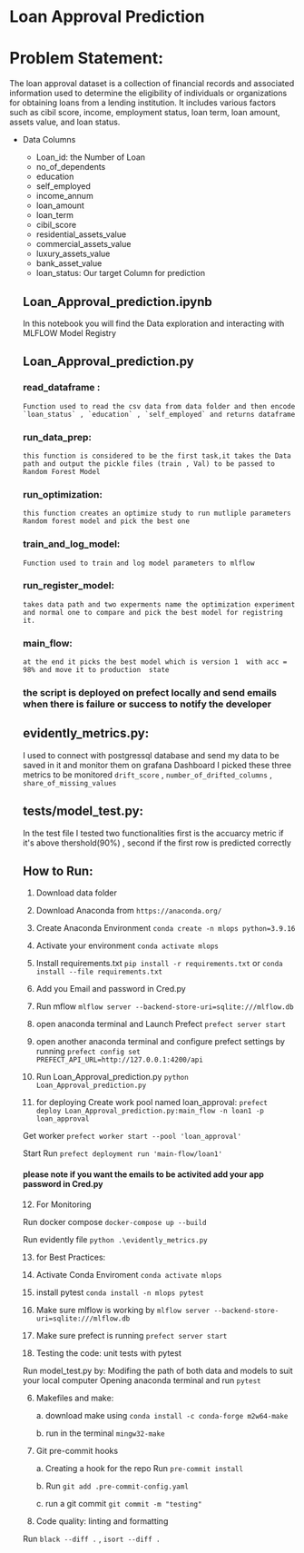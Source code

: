 
# Loan Approval Prediction 

# Problem Statement:
The loan approval dataset is a collection of financial records and associated information used to determine the eligibility of individuals or organizations for obtaining loans from a lending institution. It includes various factors such as cibil score, income, employment status, loan term, loan amount, assets value, and loan status. 

        
* Data Columns
  * Loan_id: the Number of Loan 
  * no_of_dependents
  * education
  * self_employed
  * income_annum
  * loan_amount                 
  * loan_term                   
  * cibil_score                 
  * residential_assets_value    
  * commercial_assets_value     
  * luxury_assets_value         
  * bank_asset_value            
  * loan_status: Our target Column for prediction    

  ## Loan_Approval_prediction.ipynb
    In this notebook you will find the Data exploration and interacting with MLFLOW Model Registry
  ## Loan_Approval_prediction.py
    ### read_dataframe :
      Function used to read the csv data from data folder and then encode `loan_status` , `education` , `self_employed` and returns dataframe
    ### run_data_prep:
      this function is considered to be the first task,it takes the Data path and output the pickle files (train , Val) to be passed to Random Forest Model
    ### run_optimization:
      this function creates an optimize study to run mutliple parameters Random forest model and pick the best one
    ### train_and_log_model:
      Function used to train and log model parameters to mlflow
    ### run_register_model:
      takes data path and two experments name the optimization experiment and normal one to compare and pick the best model for registring it.
    ### main_flow:
      at the end it picks the best model which is version 1  with acc = 98% and move it to production  state
  ### the script is deployed on prefect locally and send emails when there is failure or success to notify the developer
  ## evidently_metrics.py:
  I used to connect with postgressql database and send my data to be saved in it and monitor them on grafana Dashboard I picked these three metrics to be monitored
  `drift_score` ,    `number_of_drifted_columns`  , `share_of_missing_values`
  ## tests/model_test.py:
    In the test file I tested two functionalities first is the accuarcy metric if it's above thershold(90%) ,
    second if the first row is predicted correctly
      
  ## How to Run:
    1. Download data folder

    2. Download Anaconda from `https://anaconda.org/`

    3. Create Anaconda Environment `conda create -n mlops python=3.9.16`

    4. Activate your environment  `conda activate mlops`
  
    5. Install requirements.txt  `pip install -r requirements.txt` or `conda install --file requirements.txt`

    6. Add you Email and password in Cred.py

    7. Run mflow `mlflow server --backend-store-uri=sqlite:///mlflow.db`

    8. open anaconda terminal and Launch Prefect `prefect server start`

    9. open another anaconda terminal and configure prefect settings by running `prefect config set PREFECT_API_URL=http://127.0.0.1:4200/api`
  
    10. Run Loan_Approval_prediction.py  `python Loan_Approval_prediction.py`
  
    11. for deploying
  Create work pool named loan_approval:  `prefect deploy Loan_Approval_prediction.py:main_flow -n loan1 -p loan_approval`
  
  Get worker `prefect worker start --pool 'loan_approval'`
  
  Start Run  `prefect deployment run 'main-flow/loan1'`
  
    #### please note if you want the emails to be activited add your app password in Cred.py
    12. For Monitoring
  
  Run docker compose
        `docker-compose up --build`
  
  Run evidently file 
         `python .\evidently_metrics.py`

    13. for Best Practices:

    1. Activate Conda Enviroment  `conda activate mlops`

    2. install pytest  `conda install -n mlops pytest`

    3. Make sure mlflow is working by `mlflow server --backend-store-uri=sqlite:///mlflow.db`

    4. Make sure prefect is running  `prefect server start`

    5. Testing the code: unit tests with pytest

    Run model_test.py by:
    Modifing the path of both data and models to suit your local computer
    Opening anaconda terminal and run `pytest`

    6. Makefiles and make:

        a. download make using `conda install -c conda-forge m2w64-make`

        b. run in the terminal `mingw32-make`

    7. Git pre-commit hooks

        a. Creating a hook for the repo Run  `pre-commit install`

        b. Run `git add .pre-commit-config.yaml`

        c. run a git commit `git commit -m "testing" `

    8. Code quality: linting and formatting
    
    Run `black --diff .` , `isort --diff .`

    

